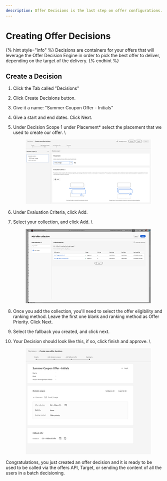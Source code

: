 ```yaml
---
description: Offer Decisions is the last step on offer configurations.
---
```


# Creating Offer Decisions

{% hint style="info" %}
Decisions are containers for your offers that will leverage the Offer Decision Engine in order to pick the best offer to deliver, depending on the target of the delivery.
{% endhint %}

## Create a Decision

1. Click the Tab called "Decisions"
2. Click Create Decisions button.&#x20;
3. Give it a name: "Summer Coupon Offer - Initials"
4. Give a start and end dates. Click Next.
5.  Under Decision Scope 1 under Placement\* select the placement that we used to create our offer. \


    <figure><img src="../.gitbook/assets/Screenshot 2023-07-12 at 2.34.19 PM.png" alt=""><figcaption></figcaption></figure>
6. Under Evaluation Criteria, click Add.
7.  Select your collection, and click Add. \


    <figure><img src="../.gitbook/assets/Screenshot 2023-07-12 at 2.35.11 PM.png" alt=""><figcaption></figcaption></figure>
8. Once you add the collection, you'll need to select the offer eligibility and ranking method. Leave the first one blank and ranking method as Offer Priority. Click Next.
9. Select the fallback you created, and click next.&#x20;
10. Your Decision should look like this, if so, click finish and approve. \


    <figure><img src="../.gitbook/assets/Screenshot 2023-07-12 at 2.41.19 PM.png" alt=""><figcaption></figcaption></figure>



Congratulations, you just created an offer decision and it is ready to be used to be called via the offers API, Target, or sending the content of all the users in a batch decisioning.&#x20;
